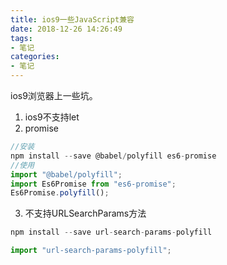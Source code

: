 ```yaml
---
title: ios9一些JavaScript兼容
date: 2018-12-26 14:26:49
tags:
- 笔记
categories:
- 笔记
---
```


ios9浏览器上一些坑。

1. ios9不支持let
2. promise

<!-- more -->

``` js
//安装
npm install --save @babel/polyfill es6-promise
//使用
import "@babel/polyfill";
import Es6Promise from "es6-promise";
Es6Promise.polyfill();
```
3. 不支持URLSearchParams方法

``` js
npm install --save url-search-params-polyfill

import "url-search-params-polyfill";
```